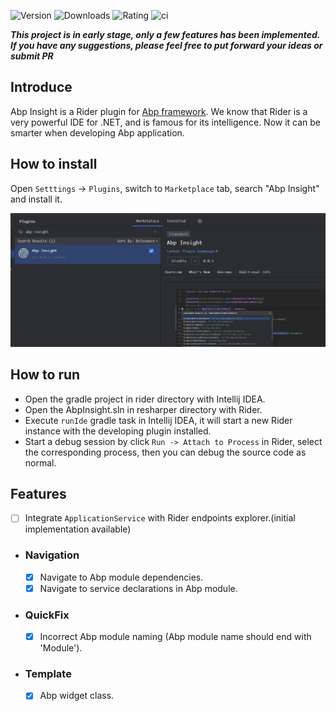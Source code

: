 ![Version](https://img.shields.io/jetbrains/plugin/v/25879)
![Downloads](https://img.shields.io/jetbrains/plugin/d/25879)
![Rating](https://img.shields.io/jetbrains/plugin/r/stars/25879)
![ci](https://github.com/carbonhe/abp-insight/actions/workflows/ci.yml/badge.svg?branch=main)

<!-- plugin description start -->

***This project is in early stage, only a few features has been implemented. If you have any suggestions, please feel
free to put forward your ideas or submit PR***

## Introduce

Abp Insight is a Rider plugin for [Abp framework](https://github.com/abpframework/abp). We know that Rider is a very
powerful IDE for .NET, and is famous for its intelligence. Now it can be smarter when developing Abp application.

<!-- plugin description end -->

## How to install

Open `Setttings` -> `Plugins`, switch to `Marketplace` tab, search "Abp Insight" and install it.

![installation](screenshots/installation.jpg)

## How to run

- Open the gradle project in rider directory with Intellij IDEA.
- Open the AbpInsight.sln in resharper directory with Rider.
- Execute `runIde` gradle task in Intellij IDEA, it will start a new Rider instance with the developing plugin installed.
- Start a debug session by click `Run -> Attach to Process` in Rider, select the corresponding process, then you can debug the source code as normal.

<!-- plugin description start -->

## Features

- [ ] Integrate `ApplicationService` with Rider endpoints explorer.(initial implementation available)

- ### Navigation

    - [x] Navigate to Abp module dependencies.
    - [x] Navigate to service declarations in Abp module.

- ### QuickFix
    - [x] Incorrect Abp module naming (Abp module name should end with 'Module').

- ### Template
    - [x] Abp widget class.

<!-- plugin description end -->